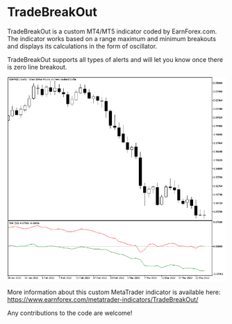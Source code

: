 # TradeBreakOut

TradeBreakOut is a custom MT4/MT5 indicator coded by EarnForex.com. The indicator works based on a range maximum and minimum breakouts and displays its calculations in the form of oscillator.

TradeBreakOut supports all types of alerts and will let you know once there is zero line breakout.

![TradeBreakOut demonstrates multiple downside breakout signals as the downward trend rages on](https://github.com/EarnForex/TradeBreakOut/blob/main/README_Images/tradebreakout-multiple-bearish-breakout-signals.png)

More information about this custom MetaTrader indicator is available here: https://www.earnforex.com/metatrader-indicators/TradeBreakOut/

Any contributions to the code are welcome!

